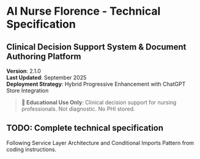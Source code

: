 # AI Nurse Florence - Technical Specification
## Clinical Decision Support System & Document Authoring Platform

**Version**: 2.1.0  
**Last Updated**: September 2025  
**Deployment Strategy**: Hybrid Progressive Enhancement with ChatGPT Store Integration

> **🏥 Educational Use Only**: Clinical decision support for nursing professionals. Not diagnostic. No PHI stored.

## TODO: Complete technical specification
Following Service Layer Architecture and Conditional Imports Pattern from coding instructions.
